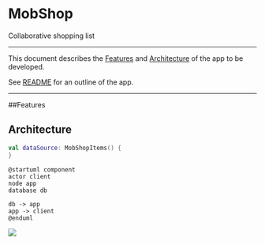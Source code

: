 # MobShop

Collaborative shopping list

---

This document describes the [Features](#Features) and [Architecture](#Architecture) of the app to be developed.

See [README](../README.md) for an outline of the app.

---

##Features


## Architecture


```kotlin
val dataSource: MobShopItems() {
}
```

```plantuml
@startuml component
actor client
node app
database db

db -> app
app -> client
@enduml
```

![](http://www.plantuml.com/plantuml/proxy?src=https://raw.github.com/plantuml/pl)